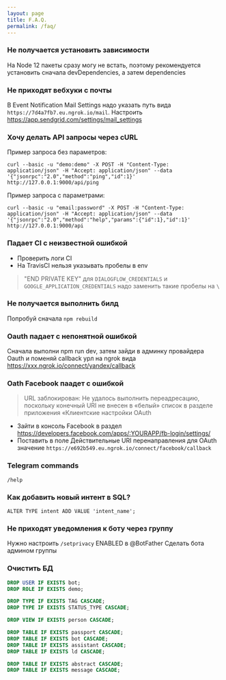 ```yaml
---
layout: page
title: F.A.Q.
permalink: /faq/
---
```


### Не получается установить зависимости
На Node 12 пакеты сразу могу не встать, поэтому рекомендуется установить сначала devDependencies, а затем dependencies

### Не приходят вебхуки с почты
В Event Notification Mail Settings надо указать путь вида `https://7d4a7fb7.eu.ngrok.io/mail`. Настроить https://app.sendgrid.com/settings/mail_settings

### Хочу делать API запросы через cURL 
Пример запроса без параметров:
```
curl --basic -u "demo:demo" -X POST -H "Content-Type: application/json" -H "Accept: application/json" --data '{"jsonrpc":"2.0","method":"ping","id":1}' http://127.0.0.1:9000/api/ping
```
Пример запроса с параметрами:
```
curl --basic -u "email:password" -X POST -H "Content-Type: application/json" -H "Accept: application/json" --data '{"jsonrpc":"2.0","method":"help","params":{"id":1},"id":1}' http://127.0.0.1:9000/api
```

### Падает CI с неизвестной ошибкой
* Проверить логи CI
* На TravisCI нельзя указывать пробелы в env
> "END PRIVATE KEY" для `DIALOGFLOW_CREDENTIALS` и `GOOGLE_APPLICATION_CREDENTIALS` надо заменить такие пробелы на `\ `

### Не получается выполнить билд
Попробуй сначала `npm rebuild`

### Oauth падает с непонятной ошибкой
Сначала выполни npm run dev, затем зайди в админку провайдера Oauth и поменяй callback урл на ngrok вида https://xxx.ngrok.io/connect/yandex/callback

### Oath Facebook паадет с ошибкой
> URL заблокирован: Не удалось выполнить переадресацию, поскольку конечный URI не внесен в «белый» список в разделе приложения «Клиентские настройки OAuth
- Зайти в консоль Facebook в раздел https://developers.facebook.com/apps/:YOURAPP/fb-login/settings/
- Поставить в поле Действительные URI перенаправления для OAuth значение `https://e692b549.eu.ngrok.io/connect/facebook/callback`

### Telegram commands
```
/help
```

### Как добавить новый интент в SQL?
```sqlite-psql
ALTER TYPE intent ADD VALUE 'intent_name';
```

### Не приходят уведомления к боту через группу
Нужно настроить `/setprivacy` ENABLED в @BotFather
Сделать бота админом группы

### Очистить БД
```sql
DROP USER IF EXISTS bot;
DROP ROLE IF EXISTS demo;

DROP TYPE IF EXISTS TAG CASCADE;
DROP TYPE IF EXISTS STATUS_TYPE CASCADE;

DROP VIEW IF EXISTS person CASCADE;

DROP TABLE IF EXISTS passport CASCADE;
DROP TABLE IF EXISTS bot CASCADE;
DROP TABLE IF EXISTS assistant CASCADE;
DROP TABLE IF EXISTS ld CASCADE;

DROP TABLE IF EXISTS abstract CASCADE;
DROP TABLE IF EXISTS message CASCADE;
``` 
